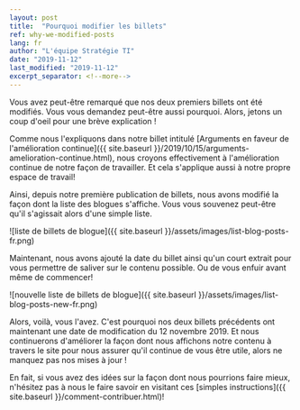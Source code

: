 ```yaml
---
layout: post
title:  "Pourquoi modifier les billets"
ref: why-we-modified-posts
lang: fr
author: "L'équipe Stratégie TI"
date: "2019-11-12"
last_modified: "2019-11-12"
excerpt_separator: <!--more-->
---
```

Vous avez peut-être remarqué que nos deux premiers billets ont été modifiés.
Vous vous demandez peut-être aussi pourquoi.
Alors, jetons un coup d'oeil pour une brève explication !
<!--more-->

Comme nous l'expliquons dans notre billet intitulé [Arguments en faveur de l'amélioration continue]({{ site.baseurl }}/2019/10/15/arguments-amelioration-continue.html), nous croyons effectivement à l'amélioration continue de notre façon de travailler.
Et cela s'applique aussi à notre propre espace de travail!

Ainsi, depuis notre première publication de billets, nous avons modifié la façon dont la liste des blogues s'affiche.
Vous vous souvenez peut-être qu'il s'agissait alors d'une simple liste.

![liste de billets de blogue]({{ site.baseurl }}/assets/images/list-blog-posts-fr.png)

Maintenant, nous avons ajouté la date du billet ainsi qu'un court extrait pour vous permettre de saliver sur le contenu possible.
Ou de vous enfuir avant même de commencer!

![nouvelle liste de billets de blogue]({{ site.baseurl }}/assets/images/list-blog-posts-new-fr.png)

Alors, voilà, vous l'avez.
C'est pourquoi nos deux billets précédents ont maintenant une date de modification du 12 novembre 2019.
Et nous continuerons d'améliorer la façon dont nous affichons notre contenu à travers le site pour nous assurer qu'il continue de vous être utile, alors ne manquez pas nos mises à jour !

En fait, si vous avez des idées sur la façon dont nous pourrions faire mieux, n'hésitez pas à nous le faire savoir en visitant ces [simples instructions]({{ site.baseurl }}/comment-contribuer.html)!
